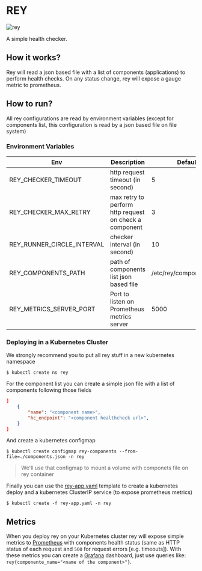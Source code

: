 # REY
![rey](https://pbs.twimg.com/profile_images/659732862514692096/XagnatJy_400x400.jpg)

A simple health checker.

## How it works?
Rey will read a json based file with a list of components (applications) to perform health checks.
On any status change, rey will expose a gauge metric to prometheus.

## How to run?
All rey configurations are read by environment variables (except for components list,
this configuration is read by a json based file on file system)

### Environment Variables
| Env | Description | Default |
|---|---|---|
| REY\_CHECKER\_TIMEOUT | http request timeout (in second) | 5 |
| REY\_CHECKER\_MAX\_RETRY | max retry to perform http request on check a component  | 3 |
| REY\_RUNNER\_CIRCLE\_INTERVAL | checker interval (in second) | 10 |
| REY\_COMPONENTS\_PATH | path of components list json based file | /etc/rey/components.json |
| REY\_METRICS\_SERVER\_PORT | Port to listen on Prometheus metrics server | 5000 |

### Deploying in a Kubernetes Cluster
We strongly recommend you to put all rey stuff in a new kubernetes namespace
```
$ kubectl create ns rey
```
For the component list you can create a simple json file with a list of components following those fields
```json
]
    {
        "name": "<component name>",
        "hc_endpoint": "<component healthcheck url>",
    }
]
```
And create a kubernetes configmap
```
$ kubectl create configmap rey-components --from-file=./components.json -n rey
```
> We'll use that configmap to mount a volume with componets file on rey container

Finally you can use the [rey-app.yaml](./rey-app.yaml) template to create a kubernetes deploy and
a kubernetes ClusterIP service (to expose prometheus metrics)

```
$ kubectl create -f rey-app.yaml -n rey
```

## Metrics
When you deploy rey on your Kubernetes cluster rey will expose simple metrics to [Prometheus](https://prometheus.io)
with components health status (same as HTTP status of each request and `500` for request errors [e.g. timeouts]).
With these metrics you can create a [Grafana](https://grafana.com) dashboard, just use queries like:
`rey{componente_name="<name of the component>"}`.

